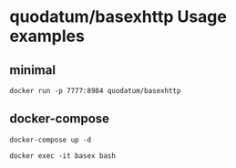 # quodatum/basexhttp Usage examples

## minimal

```
docker run -p 7777:8984 quodatum/basexhttp
```

## docker-compose

```
docker-compose up -d

docker exec -it basex bash
```